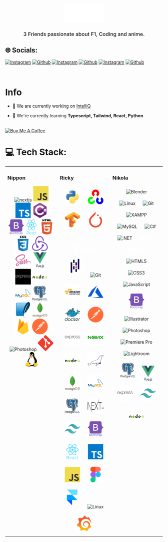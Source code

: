 <h1 align="center"><img src="https://github.com/ARC-Solutions/.github/blob/main/profile/ARC-TextLogo.png", width=25%></img></h1>
<h3 align="center" style="font-weight:500;">3 Friends passionate about F1, Coding and anime.</h3>
<h2 id="-socials-">🌐 Socials:</h2>
<p><a href="https://instagram.com/maraciuca30"><img src="https://img.shields.io/badge/Ricky-%23E4405F.svg?logo=Instagram&amp;logoColor=white" alt="Instagram"></a>
<a href="https://github.com/RickyRAV"><img src="https://img.shields.io/badge/Ricky-000000.svg?logo=Github&amp;logoColor=white" alt="Github"></a>
<a href="https://www.instagram.com/__nioko__/"><img src="https://img.shields.io/badge/Nikola-%23E4405F.svg?logo=Instagram&amp;logoColor=white" alt="Instagram"></a>
<a href="https://github.com/Niukuu"><img src="https://img.shields.io/badge/Nikola-000000.svg?logo=Github&amp;logoColor=white" alt="Github"></a>
<a href="https://www.instagram.com/noppin7/"><img src="https://img.shields.io/badge/Nippon-%23E4405F.svg?logo=Instagram&amp;logoColor=white" alt="Instagram"></a>
<a href="https://github.com/Noppin"><img src="https://img.shields.io/badge/Nippon-000000.svg?logo=Github&amp;logoColor=white" alt="Github"></a>

 </p>
<br>

# Info

- 🔭 We are currently working on [IntelliQ](https://github.com/ARC-Solutions/IntelliQ)

- 🌱 We're currently learning **Typescript, Tailwind, React, Python**

<br>
<a href="https://www.buymeacoffee.com/arcsolutions" target="_blank"><img src="https://cdn.buymeacoffee.com/buttons/default-orange.png" alt="Buy Me A Coffee" height="41" width="174"></a>

# 💻 Tech Stack:
<table><tr><td valign="top" width="33%">

### Nippon 
<div align="center">
<img src="https://cdn.worldvectorlogo.com/logos/nextjs-2.svg" alt="nextjs" width="40" height="40"/>
<img src="https://raw.githubusercontent.com/teamedwardforever/Readme-Generator/71f25dd8b98329b168142a6b782a107b75eab178/svg/Skills/Languages/javascript-original.svg" alt="Javascript" width="50" height="50"/>
<img src="https://raw.githubusercontent.com/teamedwardforever/Readme-Generator/71f25dd8b98329b168142a6b782a107b75eab178/svg/Skills/Languages/typescript-original.svg" alt="Typescript" width="50" height="50"/>
<img src="https://raw.githubusercontent.com/teamedwardforever/Readme-Generator/71f25dd8b98329b168142a6b782a107b75eab178/svg/Skills/Languages/csharp-original.svg" alt="Csharp" width="50" height="50"/>
<img src="https://raw.githubusercontent.com/teamedwardforever/Readme-Generator/71f25dd8b98329b168142a6b782a107b75eab178/svg/Skills/Frontend/bootstrap-plain-wordmark.svg" alt="Bootstrap" width="50" height="50"/>
<img src="https://raw.githubusercontent.com/teamedwardforever/Readme-Generator/71f25dd8b98329b168142a6b782a107b75eab178/svg/Skills/Frontend/react-original-wordmark.svg" alt="React" width="40" height="50"/>
<img src="https://raw.githubusercontent.com/teamedwardforever/Readme-Generator/71f25dd8b98329b168142a6b782a107b75eab178/svg/Skills/Frontend/html5-original-wordmark.svg" alt="HTML" width="50" height="50"/>
<img src="https://raw.githubusercontent.com/teamedwardforever/Readme-Generator/71f25dd8b98329b168142a6b782a107b75eab178/svg/Skills/Frontend/css3-original-wordmark.svg" alt="Css" width="50" height="50"/>
<img src="https://raw.githubusercontent.com/teamedwardforever/Readme-Generator/71f25dd8b98329b168142a6b782a107b75eab178/svg/Skills/Frontend/redux-original.svg" alt="Redux" width="50" height="50"/>
<img src="https://raw.githubusercontent.com/teamedwardforever/Readme-Generator/71f25dd8b98329b168142a6b782a107b75eab178/svg/Skills/Frontend/sass-original.svg" alt="Sass" width="50" height="50"/>
<img src="https://raw.githubusercontent.com/teamedwardforever/Readme-Generator/71f25dd8b98329b168142a6b782a107b75eab178/svg/Skills/Frontend/vuejs-original-wordmark.svg" alt="Vuejs" width="50" height="50"/>
<img src="https://raw.githubusercontent.com/teamedwardforever/Readme-Generator/71f25dd8b98329b168142a6b782a107b75eab178/svg/Skills/Backend/express-original-wordmark.svg" alt="Express" width="50" height="50" style="filter: invert(1);" />
<img src="https://raw.githubusercontent.com/teamedwardforever/Readme-Generator/71f25dd8b98329b168142a6b782a107b75eab178/svg/Skills/Backend/nodejs-original-wordmark.svg" alt="NodeJs" width="50" height="50"/>
<img src="https://raw.githubusercontent.com/teamedwardforever/Readme-Generator/71f25dd8b98329b168142a6b782a107b75eab178/svg/Skills/Database/mysql-original-wordmark.svg" alt="Mysql" width="50" height="50"/>
<img src="https://raw.githubusercontent.com/teamedwardforever/Readme-Generator/71f25dd8b98329b168142a6b782a107b75eab178/svg/Skills/Database/postgresql-original-wordmark.svg" alt="Postgresql" width="50" height="50"/>
<img src="https://raw.githubusercontent.com/teamedwardforever/Readme-Generator/71f25dd8b98329b168142a6b782a107b75eab178/svg/Skills/Database/sqlite-icon.svg" alt="Sqlite" width="50" height="50"/>
<img src="https://raw.githubusercontent.com/teamedwardforever/Readme-Generator/71f25dd8b98329b168142a6b782a107b75eab178/svg/Skills/Database/mongodb-original-wordmark.svg" alt="Mongodb" width="50" height="50"/>
<img src="https://raw.githubusercontent.com/teamedwardforever/Readme-Generator/71f25dd8b98329b168142a6b782a107b75eab178/svg/Skills/BackendService/firebase-icon.svg" alt="Firebase" width="50" height="50"/>
<img src="https://raw.githubusercontent.com/teamedwardforever/Readme-Generator/71f25dd8b98329b168142a6b782a107b75eab178/svg/Skills/Software/getpostman-icon.svg" alt="Postman" width="50" height="50"/>
<img src="https://cdn.worldvectorlogo.com/logos/adobe-photoshop-2.svg" alt="Photoshop" width="50" height="50"/>
<img src="https://raw.githubusercontent.com/teamedwardforever/Readme-Generator/71f25dd8b98329b168142a6b782a107b75eab178/svg/Skills/Other/git-scm-icon.svg" alt="Git" width="50" height="50"/>
<img src="https://raw.githubusercontent.com/teamedwardforever/Readme-Generator/71f25dd8b98329b168142a6b782a107b75eab178/svg/Skills/Other/linux-original.svg" alt="Linux" width="50" height="50"/>
</div>

</td><td valign="top" width="33%">

### Ricky 
<div align="center">  
<img style="margin: 10px" src="https://raw.githubusercontent.com/teamedwardforever/Readme-Generator/main/svg/Skills/Languages/python-original.svg" alt="Python" height="50" />
<img style="margin: 10px;" src="https://raw.githubusercontent.com/teamedwardforever/Readme-Generator/main/svg/Skills/ML/opencv-icon.svg" alt="OpenCV" height="50" />
<img style="margin: 10px" src="https://raw.githubusercontent.com/teamedwardforever/Readme-Generator/main/svg/Skills/ML/tensorflow-icon.svg" alt="TensorFlow" height="50" />
<img style="margin: 10px" src="https://raw.githubusercontent.com/teamedwardforever/Readme-Generator/main/svg/Skills/ML/pytorch-icon.svg" alt="pytorch" height="50" /> 
<img style="margin: 10px; filter: brightness(0) invert(1);" src="https://profilinator.rishav.dev/skills-assets/flask.png" alt="Flask" height="50" />
<img style="margin: 10px; filter: brightness(0) invert(1);" src="https://cdn.worldvectorlogo.com/logos/numpy.svg" alt="Numpy" height="50" />
<img style="margin: 10px;" src="https://raw.githubusercontent.com/teamedwardforever/Readme-Generator/main/svg/Skills/ML/pandas-original.svg" alt="Pandas" height="50" />
<img style="margin: 10px" src="https://profilinator.rishav.dev/skills-assets/git-scm-icon.svg" alt="Git" height="50" /> 
<img style="margin: 10px" src="https://raw.githubusercontent.com/teamedwardforever/Readme-Generator/58620e62fe0172703e2b99a6fa43c91cc2f53b3d/svg/Skills/Devops/amazonwebservices-original-wordmark.svg" alt="AWS" height="50"/>
<img style="margin: 10px" src="https://raw.githubusercontent.com/teamedwardforever/Readme-Generator/main/svg/Skills/Devops/microsoft_azure-icon.svg" alt="Azure" height="50"/>
<img style="margin: 10px" src="https://raw.githubusercontent.com/teamedwardforever/Readme-Generator/main/svg/Skills/Devops/docker-original-wordmark.svg" alt="Docker" height="50"/>
<img style="margin: 10px" src="https://raw.githubusercontent.com/teamedwardforever/Readme-Generator/main/svg/Skills/Software/getpostman-icon.svg" alt="Postman" height="50"/>
<img style="margin: 10px" src="https://raw.githubusercontent.com/teamedwardforever/Readme-Generator/main/svg/Skills/Backend/express-original-wordmark.svg" alt="Express" height="50"/>
<img style="margin: 10px" src="https://raw.githubusercontent.com/teamedwardforever/Readme-Generator/main/svg/Skills/Backend/nginx-original.svg" alt="Nginx" height="50"/>
<img style="margin: 10px" src="https://raw.githubusercontent.com/teamedwardforever/Readme-Generator/main/svg/Skills/Backend/nodejs-original-wordmark.svg" alt="nodeJS" height="50"/>
<img style="margin: 10px" src="https://raw.githubusercontent.com/teamedwardforever/Readme-Generator/main/svg/Skills/Database/mariadb-icon.svg" alt="MariaDB" height="50"/>
<img style="margin: 10px" src="https://raw.githubusercontent.com/teamedwardforever/Readme-Generator/main/svg/Skills/Database/mongodb-original-wordmark.svg" alt="MongoDB" height="50"/>
<img style="margin: 10px" src="https://raw.githubusercontent.com/teamedwardforever/Readme-Generator/main/svg/Skills/Database/mysql-original-wordmark.svg" alt="MySQL" height="50"/>
<img style="margin: 10px" src="https://raw.githubusercontent.com/teamedwardforever/Readme-Generator/main/svg/Skills/Database/postgresql-original-wordmark.svg" alt="PostgreSQL" height="50"/>
<img style="margin: 10px" src="https://raw.githubusercontent.com/teamedwardforever/Readme-Generator/main/svg/Skills/Static/nextjs-2.svg" alt="NextJS" height="50" width="50"/>
<img style="margin: 10px" src="https://raw.githubusercontent.com/teamedwardforever/Readme-Generator/main/svg/Skills/Frontend/tailwindcss-icon.svg" alt="TailwindCSS" height="50"/>
<img style="margin: 10px" src="https://raw.githubusercontent.com/teamedwardforever/Readme-Generator/main/svg/Skills/Frontend/bootstrap-plain-wordmark.svg" alt="Bootstrap" height="50"/>
<img style="margin: 10px" src="https://raw.githubusercontent.com/teamedwardforever/Readme-Generator/main/svg/Skills/Frontend/react-original-wordmark.svg" alt="React" height="50"/>
<img style="margin: 10px" src="https://raw.githubusercontent.com/teamedwardforever/Readme-Generator/main/svg/Skills/Languages/typescript-original.svg" alt="TS" height="50"/>
<img style="margin: 10px" src="https://raw.githubusercontent.com/teamedwardforever/Readme-Generator/main/svg/Skills/Languages/javascript-original.svg" alt="JS" height="50"/>
<img style="margin: 10px" src="https://raw.githubusercontent.com/teamedwardforever/Readme-Generator/main/svg/Skills/Software/figma-icon.svg" alt="Figma" height="50"/>
<img style="margin: 10px" src="https://raw.githubusercontent.com/teamedwardforever/Readme-Generator/main/svg/Skills/Software/framer-icon.svg" alt="Framer" height="50"/>
<img style="margin: 10px" src="https://profilinator.rishav.dev/skills-assets/linux-original.svg" alt="Linux" height="50" />
<img style="margin: 10px" src="https://raw.githubusercontent.com/teamedwardforever/Readme-Generator/main/svg/Skills/Visualization/grafana-icon.svg" alt="Grafana" height="50"/>
</div>

</td><td valign="top" width="33%">

### Nikola 
<div align="center">  
<img style="margin: 10px" src="https://profilinator.rishav.dev/skills-assets/blender_community_badge_white.svg" alt="Blender" height="50" />
<img style="margin: 10px" src="https://profilinator.rishav.dev/skills-assets/linux-original.svg" alt="Linux" height="50" />
<img style="margin: 10px" src="https://profilinator.rishav.dev/skills-assets/git-scm-icon.svg" alt="Git" height="50" />
<img style="margin: 10px" src="https://profilinator.rishav.dev/skills-assets/xampp.png" alt="XAMPP" height="50" />
<img style="margin: 10px" src="https://profilinator.rishav.dev/skills-assets/mysql-original-wordmark.svg" alt="MySQL" height="50" />  
<img style="margin: 10px" src="https://profilinator.rishav.dev/skills-assets/csharp-original.svg" alt="C#" height="50" />
<img style="margin: 10px" src="https://profilinator.rishav.dev/skills-assets/dot-net-original-wordmark.svg" alt=".NET" height="50" />
<img style="margin: 10px; filter: brightness(0) invert(1);" src="https://profilinator.rishav.dev/skills-assets/unity.png" alt="Unity" height="50"/>
<img style="margin: 10px; filter: brightness(0) invert(1);" src="https://raw.githubusercontent.com/kenangundogan/fontisto/036b7eca71aab1bef8e6a0518f7329f13ed62f6b/icons/svg/brand/unreal-engine.svg" alt="Unity" height="50"/>
<img style="margin: 10px" src="https://profilinator.rishav.dev/skills-assets/html5-original-wordmark.svg" alt="HTML5" height="50" />
<img style="margin: 10px" src="https://profilinator.rishav.dev/skills-assets/css3-original-wordmark.svg" alt="CSS3" height="50" />
<img style="margin: 10px" src="https://profilinator.rishav.dev/skills-assets/javascript-original.svg" alt="JavaScript" height="50" /> 
<img style="margin: 10px" src="https://raw.githubusercontent.com/teamedwardforever/Readme-Generator/main/svg/Skills/Frontend/bootstrap-plain-wordmark.svg" alt="Bootstrap" height="50"/>
<img style="margin: 10px" src="https://profilinator.rishav.dev/skills-assets/adobe_illustrator-icon.svg" alt="Illustrator" height="50" />
<img style="margin: 10px" src="https://cdn.worldvectorlogo.com/logos/adobe-photoshop-2.svg" alt="Photoshop" height="50"/> 
<img style="margin: 10px" src="https://profilinator.rishav.dev/skills-assets/adobepremierepro.png" alt="Premiere Pro" height="50" />
<img style="margin: 10px" src="https://profilinator.rishav.dev/skills-assets/lightroom.png" alt="Lightroom" height="50" />
<img style="margin: 10px" src="https://raw.githubusercontent.com/teamedwardforever/Readme-Generator/main/svg/Skills/Database/postgresql-original-wordmark.svg" alt="PostgreSQL" height="50"/>
<img src="https://raw.githubusercontent.com/teamedwardforever/Readme-Generator/71f25dd8b98329b168142a6b782a107b75eab178/svg/Skills/Frontend/vuejs-original-wordmark.svg" alt="Vuejs" width="50" height="50"/>
<img style="margin: 10px" src="https://raw.githubusercontent.com/teamedwardforever/Readme-Generator/main/svg/Skills/Backend/express-original-wordmark.svg" alt="Express" height="50"/>
<img style="margin: 10px" src="https://raw.githubusercontent.com/teamedwardforever/Readme-Generator/main/svg/Skills/Frontend/tailwindcss-icon.svg" alt="TailwindCSS" height="50"/>
<img style="margin: 10px" src="https://raw.githubusercontent.com/teamedwardforever/Readme-Generator/main/svg/Skills/Backend/nodejs-original-wordmark.svg" alt="nodeJS" height="50"/>
</div>

</td></tr></table>





